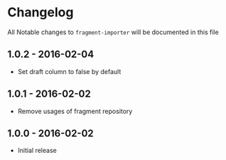 # Changelog

All Notable changes to `fragment-importer` will be documented in this file

## 1.0.2 - 2016-02-04

- Set draft column to false by default

## 1.0.1 - 2016-02-02

- Remove usages of fragment repository

## 1.0.0 - 2016-02-02

- Initial release
